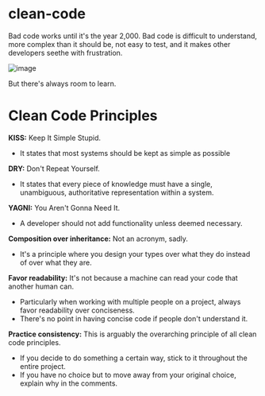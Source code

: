 # clean-code

Bad code works until it's the year 2,000. Bad code is difficult to understand, more complex than it should be, not easy to test, and it makes other developers seethe with frustration.

![image](https://user-images.githubusercontent.com/17493162/203342472-f52674e9-0874-492a-9353-2d3ef477e215.png)

But there's always room to learn.

# Clean Code Principles

**KISS:** Keep It Simple Stupid.

- It states that most systems should be kept as simple as possible

**DRY:** Don't Repeat Yourself. 

- It states that every piece of knowledge must have a single, unambiguous, authoritative representation within a system.

**YAGNI:** You Aren't Gonna Need It.

- A developer should not add functionality unless deemed necessary.

**Composition over inheritance:** Not an acronym, sadly.

- It's a principle where you design your types over what they do instead of over what they are.

**Favor readability:** It's not because a machine can read your code that another human can. 

- Particularly when working with multiple people on a project, always favor readability over conciseness.
- There's no point in having concise code if people don't understand it.

**Practice consistency:** This is arguably the overarching principle of all clean code principles. 

- If you decide to do something a certain way, stick to it throughout the entire project. 
- If you have no choice but to move away from your original choice, explain why in the comments.

